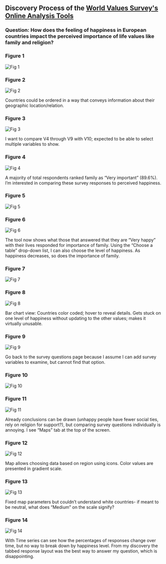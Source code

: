 ## Discovery Process of the [World Values Survey's Online Analysis Tools](http://www.worldvaluessurvey.org/WVSOnline.jsp)

### Question: How does the feeling of happiness in European countries impact the perceived importance of life values like family and religion?

### Figure 1

![Fig 1](discovery1.png)

### Figure 2

![Fig 2](discovery2.png)

Countries could be ordered in a way that conveys information about their geographic location/relation. 

### Figure 3

![Fig 3](discovery3.png)

I want to compare V4 through V9 with V10;  expected to be able to select multiple variables to show.

### Figure 4 

![Fig 4](discovery4.png)

A majority of total respondents ranked family as “Very important” (89.6%). I’m interested in comparing these survey responses to perceived happiness. 

### Figure 5

![Fig 5](discovery5.png)

### Figure 6

![Fig 6](discovery6.png)

The tool now shows what those that answered that they are “Very happy” with their lives responded for importance of family. Using the “Choose a table” drop-down list, I can also choose the level of happiness. As happiness decreases, so does the importance of family. 

### Figure 7

![Fig 7](discovery7.png)

### Figure 8

![Fig 8](discovery8.png)

Bar chart view: Countries color coded; hover to reveal details. Gets stuck on one level of happiness without updating to the other values; makes it virtually unusable.

### Figure 9

![Fig 9](discovery9.png)

Go back to the survey questions page because I assume I can add survey variables to examine, but cannot find that option.

### Figure 10

![Fig 10](discovery10.png)

### Figure 11

![Fig 11](discovery11.png)

Already conclusions can be drawn (unhappy people have fewer social ties, rely on religion for support?), but comparing survey questions individually is annoying. I see “Maps” tab at the top of the screen.

### Figure 12

![Fig 12](discovery12.png)

Map allows choosing data based on region using icons. Color values are presented in gradient scale.

### Figure 13

![Fig 13](discovery13.png)

Fixed map parameters but couldn’t understand white countries- if meant to be neutral, what does “Medium” on the scale signify? 

### Figure 14

![Fig 14](discovery14.png)

With Time series can see how the percentages of responses change over time, but no way to break down by happiness level. From my discovery the tabbed response layout was the best way to answer my question, which is disappointing. 
